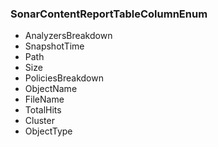 ### SonarContentReportTableColumnEnum
- AnalyzersBreakdown
- SnapshotTime
- Path
- Size
- PoliciesBreakdown
- ObjectName
- FileName
- TotalHits
- Cluster
- ObjectType
